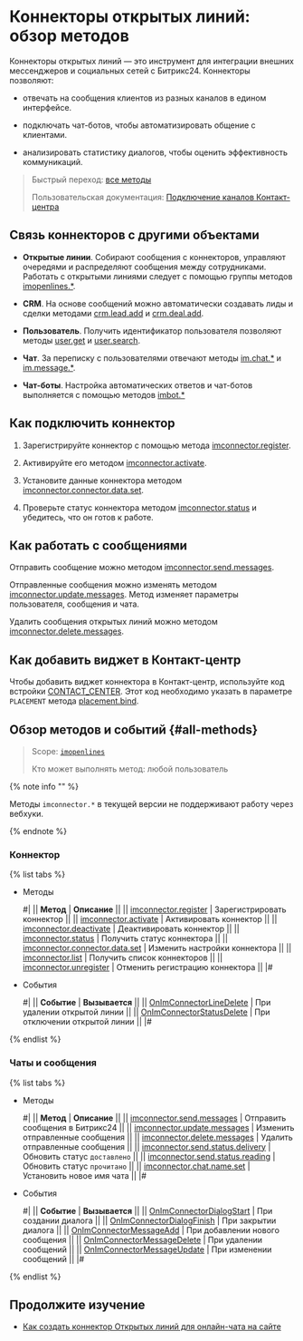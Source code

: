 # Коннекторы открытых линий: обзор методов

Коннекторы открытых линий — это инструмент для интеграции внешних мессенджеров и социальных сетей с Битрикс24. Коннекторы позволяют:

-  отвечать на сообщения клиентов из разных каналов в едином интерфейсе.

-  подключать чат-ботов, чтобы автоматизировать общение с клиентами.

-  анализировать статистику диалогов, чтобы оценить эффективность коммуникаций.

> Быстрый переход: [все методы](#all-methods) 
>
> Пользовательская документация: [Подключение каналов Контакт-центра](https://helpdesk.bitrix24.ru/open/7872935/)

## Связь коннекторов с другими объектами

- **Открытые линии**. Собирают сообщения с коннекторов, управляют очередями и распределяют сообщения между сотрудниками. Работать с открытыми линиями следует с помощью группы методов [imopenlines.*](../openlines/index.md).

- **CRM**. На основе сообщений можно автоматически создавать лиды и сделки методами [crm.lead.add](../../crm/leads/crm-lead-add.md) и [crm.deal.add](../../crm/deals/crm-deal-add.md).

- **Пользователь**. Получить идентификатор пользователя позволяют методы [user.get](../../user/user-get.md) и [user.search](../../user/user-search.md).

- **Чат**. За переписку с пользователями отвечают методы [im.chat.*](../../chats/index.md) и [im.message.*](../../chats/messages/index.md).

- **Чат-боты**. Настройка автоматических ответов и чат-ботов выполняется с помощью методов [imbot.*](../../chat-bots/index.md)

## Как подключить коннектор

1. Зарегистрируйте коннектор с помощью метода [imconnector.register](imconnector-register.md).

2. Активируйте его методом [imconnector.activate](imconnector-activate.md).

3. Установите данные коннектора методом [imconnector.connector.data.set](imconnector-connector-data-set.md).

4. Проверьте статус коннектора методом [imconnector.status](imconnector-status.md) и убедитесь, что он готов к работе.

## Как работать с сообщениями

Отправить сообщение можно методом [imconnector.send.messages](./imconnector-send-messages.md).

Отправленные сообщения можно изменять методом [imconnector.update.messages](imconnector-update-messages.md). Метод изменяет параметры пользователя, сообщения и чата.

Удалить сообщения открытых линий можно методом [imconnector.delete.messages](imconnector-delete-messages.md).

## Как добавить виджет в Контакт-центр

Чтобы добавить виджет коннектора в Контакт-центр, используйте код встройки [CONTACT_CENTER](../../widgets/contact-center.md). Этот код необходимо указать в параметре `PLACEMENT` метода [placement.bind](../../widgets/placement-bind.md).

## Обзор методов и событий {#all-methods}

> Scope: [`imopenlines`](../../scopes/permissions)
>
> Кто может выполнять метод: любой пользователь

{% note info "" %}

Методы `imconnector.*` в текущей версии не поддерживают работу через вебхуки.

{% endnote %}

### Коннектор

{% list tabs %}

- Методы

    #|
    || **Метод** | **Описание** ||
    || [imconnector.register](imconnector-register.md) | Зарегистрировать коннектор ||
    || [imconnector.activate](imconnector-activate.md) | Активировать коннектор ||
    || [imconnector.deactivate](imconnector-deactivate.md) | Деактивировать коннектор  ||
    || [imconnector.status](imconnector-status.md) | Получить статус коннектора ||
    || [imconnector.connector.data.set](imconnector-connector-data-set.md) | Изменить настройки коннектора ||
    || [imconnector.list](imconnector-list.md) | Получить список коннекторов ||
    || [imconnector.unregister](imconnector-unregister.md) | Отменить регистрацию коннектора ||
    |#

- События

    #|
    || **Событие** | **Вызывается** ||
    || [OnImConnectorLineDelete](./events/on-im-connector-line-delete.md) | При удалении открытой линии ||
    || [OnImConnectorStatusDelete](./events/on-im-connector-status-delete.md) | При отключении открытой линии ||
    |#

{% endlist %}

### Чаты и сообщения

{% list tabs %}

- Методы

    #|
    || **Метод** | **Описание** ||
    || [imconnector.send.messages](imconnector-send-messages.md) | Отправить сообщения в Битрикс24 ||
    || [imconnector.update.messages](imconnector-update-messages.md) | Изменить отправленные сообщения ||
    || [imconnector.delete.messages](imconnector-delete-messages.md) | Удалить отправленные сообщения ||
    || [imconnector.send.status.delivery](imconnector-send-status-delivery.md) | Обновить статус `доставлено` ||
    || [imconnector.send.status.reading](imconnector-send-status-reading.md) | Обновить статус `прочитано` ||
    || [imconnector.chat.name.set](imconnector-chat-name-set.md) | Установить новое имя чата ||
    |#

- События

    #|
    || **Событие** | **Вызывается** ||
    || [OnImConnectorDialogStart](./events/on-im-connector-dialog-start.md) | При создании диалога ||
    || [OnImConnectorDialogFinish](./events/on-im-connector-dialog-finish.md) | При закрытии диалога ||
    || [OnImConnectorMessageAdd](./events/index.md) | При добавлении нового сообщения ||
    || [OnImConnectorMessageDelete](./events/on-im-connector-message-delete.md) | При удалении сообщений ||
    || [OnImConnectorMessageUpdate](./events/on-im-connector-message-update.md) | При изменении сообщений ||
    |#

{% endlist %}

## Продолжите изучение

- [Как создать коннектор Открытых линий для онлайн-чата на сайте](../../../tutorials/openlines/example-connector.md)
